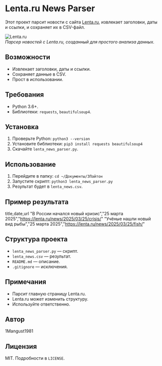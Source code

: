 # Lenta.ru News Parser

Этот проект парсит новости с сайта [Lenta.ru](https://lenta.ru), извлекает заголовки, даты и ссылки, и сохраняет их в CSV-файл.

![Lenta.ru](https://lenta.ru/favicon.ico)  
*Парсер новостей с Lenta.ru, созданный для простого анализа данных.*

## Возможности
- Извлекает заголовки, даты и ссылки.
- Сохраняет данные в CSV.
- Прост в использовании.

## Требования
- Python 3.6+.
- Библиотеки: `requests`, `beautifulsoup4`.

## Установка
1. Проверьте Python: `python3 --version`
2. Установите библиотеки: `pip3 install requests beautifulsoup4`
3. Скачайте `lenta_news_parser.py`.

## Использование
1. Перейдите в папку: `cd ~/Документы/3Пайтон`
2. Запустите скрипт: `python3 lenta_news_parser.py`
3. Результат будет в `lenta_news.csv`.

## Пример результата
title,date,url
"В России начался новый кризис","25 марта 2025","https://lenta.ru/news/2025/03/25/crisis/"
"Учёные нашли новый вид рыбы","25 марта 2025","https://lenta.ru/news/2025/03/25/fish/"

## Структура проекта
- `lenta_news_parser.py` — скрипт.
- `lenta_news.csv` — результат.
- `README.md` — описание.
- `.gitignore` — исключения.

## Примечания
- Парсит главную страницу Lenta.ru.
- Lenta.ru может изменить структуру.
- Используйте ответственно.

## Автор
1Mangust1981

## Лицензия
MIT. Подробности в `LICENSE`. 
